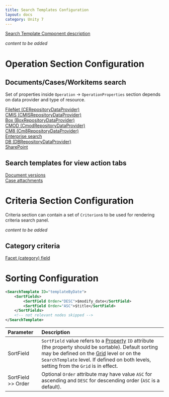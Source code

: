 ```yaml
---
title: Search Templates Configuration
layout: docs
category: Unity 7
---
```

[Search Template Component description](../components/search-template.md)

*content to be added*
 
# Operation Section Configuration

## Documents/Cases/Workitems search

Set of properties inside `Operation` -> `OperationProperties` section depends on data provider and type of resource. 

[FileNet (CERepositoryDataProvider)](search-templates/filenet.md)  
[CMIS (CMISRepositoryDataProvider)](search-templates/cmis.md)  
[Box (BoxRepositoryDataProvider)](search-templates/box.md)  
[CMOD (CmodRepositoryDataProvider)](search-templates/cmod.md)  
[CM8 (Cm8RepositoryDataProvider)](search-templates/cm8.md)  
[Enterprise search](search-templates/enterprise-search.md)  
[DB (DBRepositoryDataProvider)](search-templates/db.md)  
[SharePoint](search-templates/sharepoint.md)  

## Search templates for view action tabs

[Document versions](search-templates/document-versions.md)  
[Case attachments](search-templates/case-attachments.md)

# Criteria Section Configuration

Criteria section can contain a set of `Criterion`s to be used for rendering criteria search panel.

*content to be added*

## Category criteria 

[Facet (category) field](search-templates/facet-category-field.md)

# Sorting Configuration
```xml
<SearchTemplate ID="templateByDate">
    <SortFields>
        <SortField Order="DESC">$modify_date</SortField>
        <SortField Order="ASC">$title</SortField>
    </SortFields>
    <!-- not relevant nodes skipped -->
</SearchTemplate>
```

| Parameter           | Description |
|:--------------------|:------------|
| SortField           | `SortField` value refers to a [Property](tags-list/properties-tag.md) `ID` attribute (the property should be sortable).  Default sorting may be defined on the [Grid](../configuration/grids/multiple-column-sorting.md) level or on the `SearchTemplate` level. If defined on both levels, setting from the `Grid` is in effect.     |
| SortField >> Order  | Optional `Order` attribute may have value `ASC` for ascending and `DESC` for descending order (`ASC` is a default). |